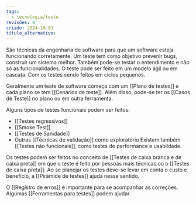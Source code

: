 ```yaml
---
tags:
  - tecnologia/teste
revisões: 0
criado: 2024-10-03
título_alternativo:
---
```

São técnicas da engenharia de software para que um software esteja funcionando corretamente.
Um teste tem como objetivo prevenir bugs, construir um sistema melhor. Também pode-se testar o entendimento e não só as funcionalidades. O teste pode ser feito em um modelo ágil ou em cascata. Com os testes sendo feitos em ciclos pequenos. 

Geralmente um teste de software começa com um [[Plano de testes]] e cada plano se tem [[Cenários de teste]]. Além disso, pode-se ter os  [[Casos de Teste]] no plano ou em outra ferramenta.

Alguns tipos de testes funcionais podem ser feitos:
- [[Testes regressivos]]
- [[Smoke Test]]
- [[Testes de Sanidade]]
- Outras [[Técnicas de validação]] como exploratório
Existem também [[Testes não funcionais]], como testes de performance e usabildade.

Os testes podem ser feitos no conceito de [[Testes de caixa branca e de caixa preta]] em que o teste é feito por pessoas mais técnicas ou o [[Testes de caixa preta]]. Ao se planejar os testes deve-se levar em conta o custo e benefício, a [[Pirâmide de testes]] ajuda nesse sentido.

O [[Registro de erros]] é importante para se acompanhar as correções. Algumas [[Ferramentas para testes]] podem ajudar.








